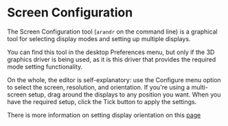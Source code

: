 # Screen Configuration

The Screen Configuration tool (`arandr` on the command line) is a graphical tool for selecting display modes and setting up multiple displays.

You can find this tool in the desktop Preferences menu, but only if the 3D graphics driver is being used, as it is this driver that provides the required mode setting functionality.

On the whole, the editor is self-explanatory: use the Configure menu option to select the screen, resolution, and orientation. If you're using a multi-screen setup, drag around the displays to any position you want. When you have the required setup, click the Tick button to apply the settings. 

There is more information on setting display orientation on this [page](display_rotation.md)
